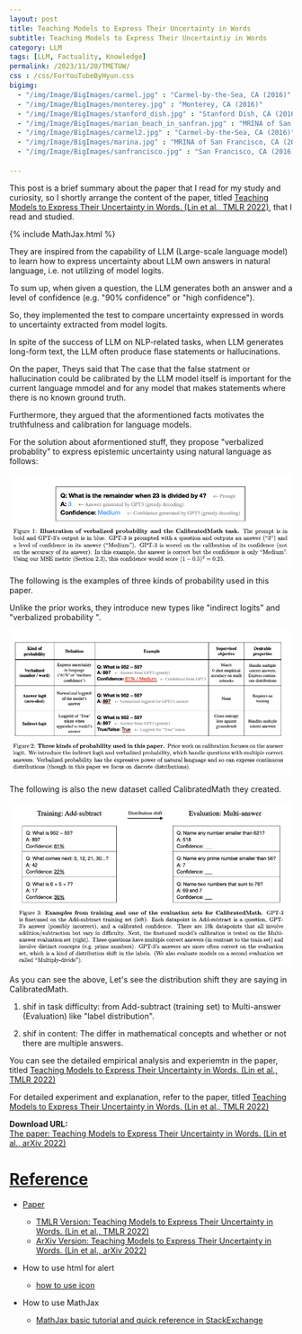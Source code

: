 ```yaml
---
layout: post
title: Teaching Models to Express Their Uncertainty in Words
subtitle: Teaching Models to Express Their Uncertaintiy in Words
category: LLM
tags: [LLM, Factuality, Knowledge]
permalink: /2023/11/20/TMETUW/
css : /css/ForYouTubeByHyun.css
bigimg: 
  - "/img/Image/BigImages/carmel.jpg" : "Carmel-by-the-Sea, CA (2016)"
  - "/img/Image/BigImages/monterey.jpg" : "Monterey, CA (2016)"
  - "/img/Image/BigImages/stanford_dish.jpg" : "Stanford Dish, CA (2016)"
  - "/img/Image/BigImages/marian_beach_in_sanfran.jpg" : "MRINA of San Francisco, CA (2016)"
  - "/img/Image/BigImages/carmel2.jpg" : "Carmel-by-the-Sea, CA (2016)"
  - "/img/Image/BigImages/marina.jpg" : "MRINA of San Francisco, CA (2016)"
  - "/img/Image/BigImages/sanfrancisco.jpg" : "San Francisco, CA (2016)"
  
---
```


This post is a brief summary about the paper that I read for my study and curiosity, so I shortly arrange the content of the paper, titled [Teaching Models to Express Their Uncertainty in Words. (Lin et al., TMLR 2022)](https://openreview.net/forum?id=8s8K2UZGTZ), that I read and studied. 

{% include MathJax.html %}

They are inspired from the capability of LLM (Large-scale language model) to learn how to express uncertainty about LLM own answers in natural language, i.e. not utilizing of model logits. 

To sum up, when given a question, the LLM generates both an answer and a level of confidence (e.g. "90% confidence" or "high confidence").

So, they implemented the test to compare uncertainty expressed in words to uncertainty extracted from model logits.

In spite of the success of LLM on NLP-related tasks, when LLM generates long-form text, the LLM often produce flase statements or hallucinations.

On the paper, Theys said that The case that the false statment or hallucination could be calibrated by the LLM model itself is important for the current language mmodel and for any model that makes statements where there is no known ground truth.

Furthermore, they argued that the aformentioned facts motivates the truthfulness and calibration for language models.

For the solution about aformentioned stuff, they propose "verbalized probablity" to express epistemic uncertainty using natural language as follows:

![Lin et al. ArXiv 2022](/img/Image/NaturalLanguageProcessing/Papers/LLM/2023-11-20-TMETUW/TMETUW_1.png)


The following is the examples of three kinds of probability used in this paper. 

Unlike the prior works, they introduce new types like "indirect logits" and "verbalized probability ".

![Lin et al. ArXiv 2022](/img/Image/NaturalLanguageProcessing/Papers/LLM/2023-11-20-TMETUW/TMETUW_2.png)

The following is also the new dataset called CalibratedMath they created.

![Lin et al. ArXiv 2022](/img/Image/NaturalLanguageProcessing/Papers/LLM/2023-11-20-TMETUW/TMETUW_3.png)

As you can see the above, Let's see the distribution shift they are saying in CalibratedMath.

1) shif in task difficulty: from Add-subtract (training set) to Multi-answer (Evaluation) like "label distribution".

2) shif in content: The differ in mathematical concepts and whether or not there are multiple answers.

You can see the detailed empirical analysis and experiemtn in the paper, titled [Teaching Models to Express Their Uncertainty in Words. (Lin et al., TMLR 2022)](https://openreview.net/forum?id=8s8K2UZGTZ)

For detailed experiment and explanation, refer to the paper, titled [Teaching Models to Express Their Uncertainty in Words. (Lin et al., TMLR 2022)](https://openreview.net/forum?id=8s8K2UZGTZ)
<div class="alert alert-success" role="alert"><i class="fa fa-paperclip fa-lg"></i> <b>Download URL: </b><br>
  <a href="https://openreview.net/forum?id=8s8K2UZGTZ">The paper: Teaching Models to Express Their Uncertainty in Words. (Lin et al., arXiv 2022)</div>

# Reference 

- Paper 
  - [TMLR Version: Teaching Models to Express Their Uncertainty in Words. (Lin et al., TMLR 2022)](https://openreview.net/forum?id=8s8K2UZGTZ)
  - [ArXiv Version: Teaching Models to Express Their Uncertainty in Words. (Lin et al., arXiv 2022)](https://arxiv.org/abs/2205.14334)
  
- How to use html for alert
  - [how to use icon](http://idratherbewriting.com/documentation-theme-jekyll/mydoc_icons.html)
 
- How to use MathJax 
  - [MathJax basic tutorial and quick reference in StackExchange](https://math.meta.stackexchange.com/questions/5020/mathjax-basic-tutorial-and-quick-reference)
